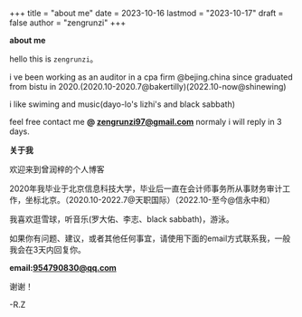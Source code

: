 +++
title = "about me"
date = 2023-10-16
lastmod = "2023-10-17"
draft = false
author = "zengrunzi"
+++

**about me**

hello this is `zengrunzi`。  

i ve been working as an auditor in a cpa firm @bejing.china since graduated from bistu in 2020.(2020.10-2020.7@bakertilly)(2022.10-now@shinewing)

i like swiming and music(dayo-lo's lizhi's and black sabbath)

feel free contact me **@ zengrunzi97@gmail.com** normaly i will reply in 3 days.

**关于我**

欢迎来到曾润梓的个人博客  

2020年我毕业于北京信息科技大学，毕业后一直在会计师事务所从事财务审计工作，坐标北京。（2020.10-2022.7@天职国际）（2022.10-至今@信永中和）

我喜欢逛雪球，听音乐(罗大佑、李志、black sabbath)，游泳。  

如果你有问题、建议，或者其他任何事宜，请使用下面的email方式联系我，一般我会在3天内回复你。

**email:954790830@qq.com**

谢谢！

-R.Z








